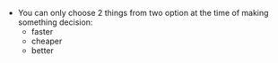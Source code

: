 - You can only choose 2 things from two option at the time of making something decision:
  - faster
  - cheaper
  - better

